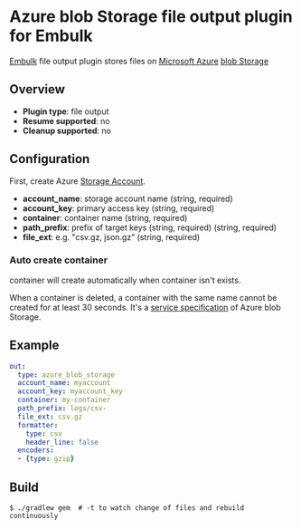 # Azure blob Storage file output plugin for Embulk

[Embulk](http://www.embulk.org/) file output plugin stores files on [Microsoft Azure](https://azure.microsoft.com/) [blob Storage](https://azure.microsoft.com/en-us/documentation/articles/storage-introduction/#blob-storage)


## Overview

* **Plugin type**: file output
* **Resume supported**: no
* **Cleanup supported**: no

## Configuration

First, create Azure [Storage Account](https://azure.microsoft.com/en-us/documentation/articles/storage-create-storage-account/).

- **account_name**: storage account name (string, required)
- **account_key**: primary access key (string, required)
- **container**: container name (string, required)
- **path_prefix**: prefix of target keys (string, required) (string, required)
- **file_ext**: e.g. "csv.gz, json.gz" (string, required)


### Auto create container

container will create automatically when container isn't exists.
 
When a container is deleted, a container with the same name cannot be created for at least 30 seconds.
It's a [service specification](https://technet.microsoft.com/en-us/library/dd179408.aspx#Anchor_3) of Azure blob Storage.

## Example

```yaml
out:
  type: azure_blob_storage
  account_name: myaccount
  account_key: myaccount_key
  container: my-container
  path_prefix: logs/csv-
  file_ext: csv.gz
  formatter:
    type: csv
    header_line: false
  encoders:
  - {type: gzip}
```


## Build

```
$ ./gradlew gem  # -t to watch change of files and rebuild continuously
```
